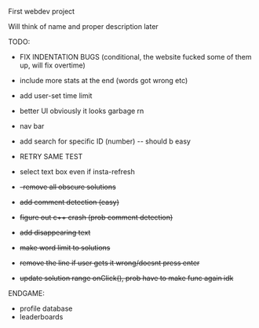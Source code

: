 First webdev project

Will think of name and proper description later



TODO:
- FIX INDENTATION BUGS (conditional, the website fucked some of them up, will fix overtime)

- include more stats at the end (words got wrong etc)
- add user-set time limit
- better UI obviously it looks garbage rn
- nav bar
- add search for specific ID (number) -- should b easy
- RETRY SAME TEST
- select text box even if insta-refresh
- ~~-remove all obscure solutions~~ 
- ~~add comment detection (easy)~~
- ~~figure out c++ crash (prob comment detection)~~
- ~~add disappearing text~~ 
- ~~make word limit to solutions~~ 
- ~~remove the line if user gets it wrong/doesnt press enter~~ 
- ~~update solution range onClick(), prob have to make func again idk~~ 





ENDGAME:
- profile database
- leaderboards



